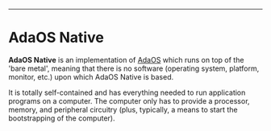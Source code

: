 -----------------------------------------------------------------------------------------------
# AdaOS Native

__AdaOS Native__ is an implementation of [AdaOS](../adaos/adaos.md) which runs on top of the
'bare metal', meaning that there is no software (operating system, platform, monitor, etc.)
upon which AdaOS Native is based. 

It is totally self-contained and has everything needed to run application programs on a
computer. The computer only has to provide a processor, memory, and peripheral circuitry (plus,
typically, a means to start the bootstrapping of the computer). 





